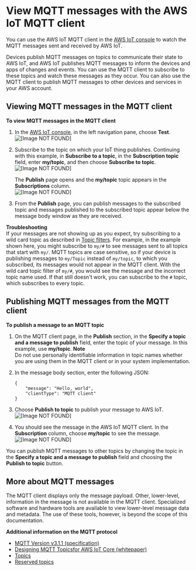 # View MQTT messages with the AWS IoT MQTT client<a name="view-mqtt-messages"></a>

You can use the AWS IoT MQTT client in the [AWS IoT console](https://console.aws.amazon.com/iot/home) to watch the MQTT messages sent and received by AWS IoT\.

Devices publish MQTT messages on topics to communicate their state to AWS IoT, and AWS IoT publishes MQTT messages to inform the devices and apps of changes and events\. You can use the MQTT client to subscribe to these topics and watch these messages as they occur\. You can also use the MQTT client to publish MQTT messages to other devices and services in your AWS account\. 

## Viewing MQTT messages in the MQTT client<a name="view-mqtt-subscribe"></a>

**To view MQTT messages in the MQTT client**

1. In the [AWS IoT console](https://console.aws.amazon.com/iot/home), in the left navigation pane, choose **Test**\.  
![\[Image NOT FOUND\]](http://docs.aws.amazon.com/iot/latest/developerguide/images/choose-test.png)

1. Subscribe to the topic on which your IoT thing publishes\. Continuing with this example, in **Subscribe to a topic**, in the **Subscription topic** field, enter **my/topic**, and then choose **Subscribe to topic**\.   
![\[Image NOT FOUND\]](http://docs.aws.amazon.com/iot/latest/developerguide/images/subscribe-button-topic.png)

   The **Publish** page opens and the **my/topic** topic appears in the **Subscriptions** column\.  
![\[Image NOT FOUND\]](http://docs.aws.amazon.com/iot/latest/developerguide/images/subscribed-button-topic.png)

1. From the **Publish** page, you can publish messages to the subscribed topic and messages published to the subscribed topic appear below the message body window as they are received\.

**Troubleshooting**  
If your messages are not showing up as you expect, try subscribing to a wild card topic as described in [Topic filters](topics.md#topicfilters)\. For example, in the example shown here, you might subscribe to `my/#` to see messages sent to all topics that start with `my/`\. MQTT topics are case sensitive, so if your device is publishing messages to `my/Topic` instead of `my/topic`, to which you subscribed, its messages would not appear in the MQTT client\. With the wild card topic filter of `my/#`, you would see the message and the incorrect topic name used\. If that still doesn't work, you can subscribe to the `#` topic, which subscribes to every topic\.

## Publishing MQTT messages from the MQTT client<a name="view-mqtt-publish"></a>

**To publish a message to an MQTT topic**

1. On the MQTT client page, in the **Publish** section, in the **Specify a topic and a message to publish** field, enter the topic of your message\. In this example, use **my/topic**\. 
**Note**  
Do not use personally identifiable information in topic names whether you are using them in the MQTT client or in your system implementation\.

1. In the message body section, enter the following JSON:

   ```
   {
       "message": "Hello, world",
       "clientType": "MQTT client"
   }
   ```

1. Choose **Publish to topic** to publish your message to AWS IoT\.  
![\[Image NOT FOUND\]](http://docs.aws.amazon.com/iot/latest/developerguide/images/publish-to-topic.png)

1. You should see the message in the AWS IoT MQTT client\. In the **Subscription** column, choose **my/topic** to see the message\.  
![\[Image NOT FOUND\]](http://docs.aws.amazon.com/iot/latest/developerguide/images/publish-to-topic-received.png)

You can publish MQTT messages to other topics by changing the topic in the **Specify a topic and a message to publish** field and choosing the **Publish to topic** button\.

## More about MQTT messages<a name="view-mqtt-msg-details"></a>

The MQTT client displays only the message payload\. Other, lower\-level, information in the message is not available in the MQTT client\. Specialized software and hardware tools are available to view lower\-level message data and metadata\. The use of these tools, however, is beyond the scope of this documentation\.

**Additional information on the MQTT protocol**
+ [MQTT Version v3\.1\.1 \(specification\)](http://docs.oasis-open.org/mqtt/mqtt/v3.1.1/os/mqtt-v3.1.1-os.html)
+ [Designing MQTT Topicsfor AWS IoT Core \(whitepaper\)](https://d1.awsstatic.com/whitepapers/Designing_MQTT_Topics_for_AWS_IoT_Core.pdf)
+ [Topics](topics.md)
+ [Reserved topics](reserved-topics.md)